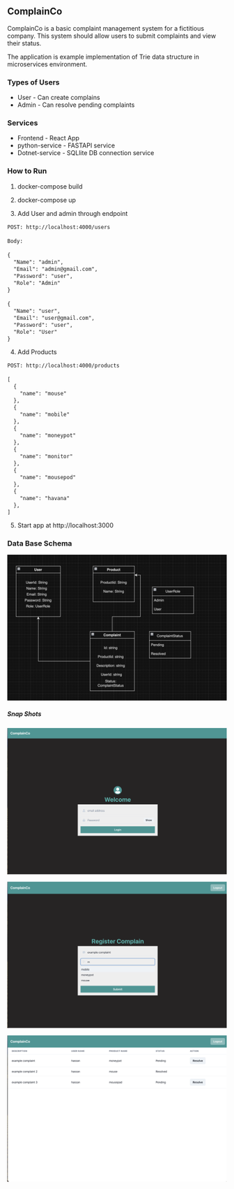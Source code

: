 ## ComplainCo

ComplainCo is a basic complaint management system for a fictitious company. This system should allow users to submit complaints and view their status.

The application is example implementation of Trie data structure in microservices environment. 

### Types of Users

- User - Can create complains
- Admin - Can resolve pending complaints

### Services

- Frontend - React App
- python-service - FASTAPI service
- Dotnet-service - SQLlite DB connection service


### How to Run 

1. docker-compose build

2. docker-compose up

3. Add User and admin through endpoint 

```
POST: http://localhost:4000/users

Body: 

{
  "Name": "admin",
  "Email": "admin@gmail.com",
  "Password": "user",
  "Role": "Admin"
}

{
  "Name": "user",
  "Email": "user@gmail.com",
  "Password": "user",
  "Role": "User"
}
```

4. Add Products 

```
POST: http://localhost:4000/products

[
  {
    "name": "mouse"
  },
  {
    "name": "mobile"
  },
  {
    "name": "moneypot"
  }, 
  {
    "name": "monitor"
  },
  {
    "name": "mousepod"
  },
  {
    "name": "havana"
  },
]

```

5. Start app at http://localhost:3000


### Data Base Schema

![alt text](assets/DbSchema.png)

##### Snap Shots

![alt text](assets/login.png)


![alt text](assets/complaintForm.png)


![alt text](assets/complaints.png)
